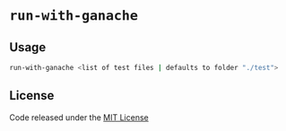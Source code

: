 # `run-with-ganache`

## Usage

```bash
run-with-ganache <list of test files | defaults to folder "./test">
```

## License

Code released under the [MIT License](LICENSE)
